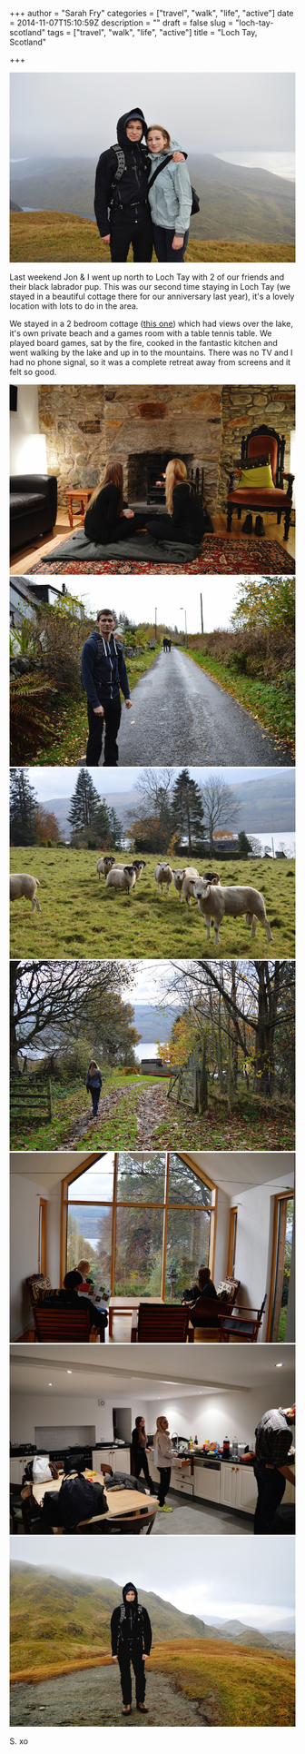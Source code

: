 +++
author = "Sarah Fry"
categories = ["travel", "walk", "life", "active"]
date = 2014-11-07T15:10:59Z
description = ""
draft = false
slug = "loch-tay-scotland"
tags = ["travel", "walk", "life", "active"]
title = "Loch Tay, Scotland"

+++


![Loch Tay](/images/2014/Nov/DSC_0599-copy.jpg)

Last weekend Jon & I went up north to Loch Tay with 2 of our friends and their black labrador pup. This was our second time staying in Loch Tay (we stayed in a beautiful cottage there for our anniversary last year), it's a lovely location with lots to do in the area.

We stayed in a 2 bedroom cottage ([this one](https://www.airbnb.co.uk/rooms/3825964)) which had views over the lake, it's own private beach and a games room with a table tennis table. We played board games, sat by the fire, cooked in the fantastic kitchen and went walking by the lake and up in to the mountains. There was no TV and I had no phone signal, so it was a complete retreat away from screens and it felt so good.

![](/images/2014/Nov/DSC_0518-copy.jpg)
![](/images/2014/Nov/DSC_0574-copy.jpg)
![](/images/2014/Nov/DSC_0561-copy.jpg)
![](/images/2014/Nov/DSC_0585-copy.jpg)
![](/images/2014/Nov/DSC_0553-copy.jpg)
![](/images/2014/Nov/DSC_0498-copy.jpg)
![](/images/2014/Nov/DSC_0604-copy.jpg)

S. xo

